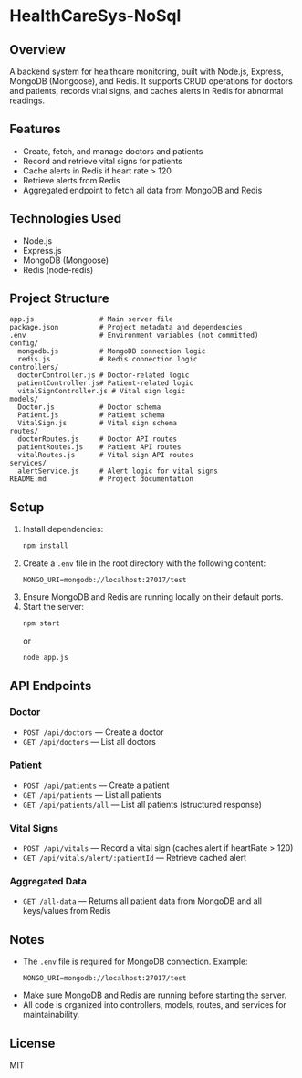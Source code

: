 # HealthCareSys-NoSql

## Overview

A backend system for healthcare monitoring, built with Node.js, Express, MongoDB (Mongoose), and Redis. It supports CRUD operations for doctors and patients, records vital signs, and caches alerts in Redis for abnormal readings.

## Features

- Create, fetch, and manage doctors and patients
- Record and retrieve vital signs for patients
- Cache alerts in Redis if heart rate > 120
- Retrieve alerts from Redis
- Aggregated endpoint to fetch all data from MongoDB and Redis

## Technologies Used

- Node.js
- Express.js
- MongoDB (Mongoose)
- Redis (node-redis)

## Project Structure

```
app.js                # Main server file
package.json          # Project metadata and dependencies
.env                  # Environment variables (not committed)
config/
  mongodb.js          # MongoDB connection logic
  redis.js            # Redis connection logic
controllers/
  doctorController.js # Doctor-related logic
  patientController.js# Patient-related logic
  vitalSignController.js # Vital sign logic
models/
  Doctor.js           # Doctor schema
  Patient.js          # Patient schema
  VitalSign.js        # Vital sign schema
routes/
  doctorRoutes.js     # Doctor API routes
  patientRoutes.js    # Patient API routes
  vitalRoutes.js      # Vital sign API routes
services/
  alertService.js     # Alert logic for vital signs
README.md             # Project documentation
```

## Setup

1. Install dependencies:
   ```sh
   npm install
   ```
2. Create a `.env` file in the root directory with the following content:
   ```
   MONGO_URI=mongodb://localhost:27017/test
   ```
3. Ensure MongoDB and Redis are running locally on their default ports.
4. Start the server:
   ```sh
   npm start
   ```
   or
   ```sh
   node app.js
   ```

## API Endpoints

### Doctor

- `POST /api/doctors` — Create a doctor
- `GET /api/doctors` — List all doctors

### Patient

- `POST /api/patients` — Create a patient
- `GET /api/patients` — List all patients
- `GET /api/patients/all` — List all patients (structured response)

### Vital Signs

- `POST /api/vitals` — Record a vital sign (caches alert if heartRate > 120)
- `GET /api/vitals/alert/:patientId` — Retrieve cached alert

### Aggregated Data

- `GET /all-data` — Returns all patient data from MongoDB and all keys/values from Redis

## Notes

- The `.env` file is required for MongoDB connection. Example:
  ```
  MONGO_URI=mongodb://localhost:27017/test
  ```
- Make sure MongoDB and Redis are running before starting the server.
- All code is organized into controllers, models, routes, and services for maintainability.

## License

MIT
